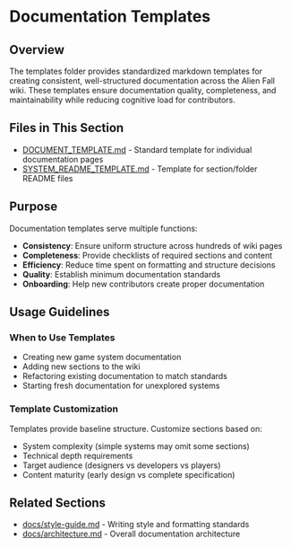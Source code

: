 # Documentation Templates

## Overview

The templates folder provides standardized markdown templates for creating consistent, well-structured documentation across the Alien Fall wiki. These templates ensure documentation quality, completeness, and maintainability while reducing cognitive load for contributors.

## Files in This Section

- [DOCUMENT_TEMPLATE.md](DOCUMENT_TEMPLATE.md) - Standard template for individual documentation pages
- [SYSTEM_README_TEMPLATE.md](SYSTEM_README_TEMPLATE.md) - Template for section/folder README files

## Purpose

Documentation templates serve multiple functions:

- **Consistency**: Ensure uniform structure across hundreds of wiki pages
- **Completeness**: Provide checklists of required sections and content
- **Efficiency**: Reduce time spent on formatting and structure decisions
- **Quality**: Establish minimum documentation standards
- **Onboarding**: Help new contributors create proper documentation

## Usage Guidelines

### When to Use Templates

- Creating new game system documentation
- Adding new sections to the wiki
- Refactoring existing documentation to match standards
- Starting fresh documentation for unexplored systems

### Template Customization

Templates provide baseline structure. Customize sections based on:

- System complexity (simple systems may omit some sections)
- Technical depth requirements
- Target audience (designers vs developers vs players)
- Content maturity (early design vs complete specification)

## Related Sections

- [docs/style-guide.md](../docs/style-guide.md) - Writing style and formatting standards
- [docs/architecture.md](../docs/architecture.md) - Overall documentation architecture
